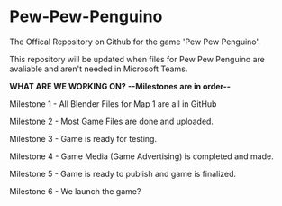 # Pew-Pew-Penguino
The Offical Repository on Github for the game 'Pew Pew Penguino'.

This repository will be updated when files for Pew Pew Penguino are avaliable and aren't needed in Microsoft Teams.

**WHAT ARE WE WORKING ON?** **--Milestones are in order--**

Milestone 1 - All Blender Files for Map 1 are all in GitHub

Milestone 2 - Most Game Files are done and uploaded.

Milestone 3 - Game is ready for testing.

Milestone 4 - Game Media (Game Advertising) is completed and made.

Milestone 5 - Game is ready to publish and game is finalized.

Milestone 6 - We launch the game?
